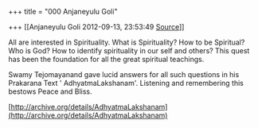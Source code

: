 +++
title = "000 Anjaneyulu Goli"

+++
[[Anjaneyulu Goli	2012-09-13, 23:53:49 [Source](https://groups.google.com/g/bvparishat/c/l5X06t7T5u0)]]



All are interested in Spirituality. What is Spirituality? How to be Spiritual? Who is God? How to identify spirituality in our self and others? This quest has been the foundation for all the great spiritual teachings.  
  
Swamy Tejomayanand gave lucid answers for all such questions in his Prakarana Text ' AdhyatmaLakshanam'. Listening and remembering this bestows Peace and Bliss.  
  
[http://archive.org/details/AdhyatmaLakshanam](http://archive.org/details/AdhyatmaLakshanam)  

